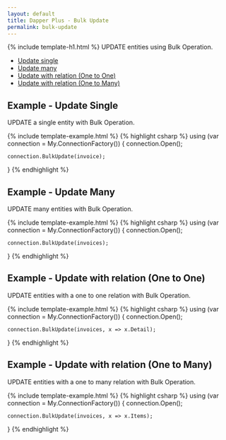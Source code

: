 ```yaml
---
layout: default
title: Dapper Plus - Bulk Update
permalink: bulk-update
---
```


{% include template-h1.html %}
UPDATE entities using Bulk Operation.

- [Update single](#example---update-single)
- [Update many](#example---update-many)
- [Update with relation (One to One)](#example---update-with-relation-one-to-one)
- [Update with relation (One to Many)](#example---update-with-relation-one-to-many)

## Example - Update Single
UPDATE a single entity with Bulk Operation.

{% include template-example.html %} {% highlight csharp %}
using (var connection = My.ConnectionFactory())
{
    connection.Open();
    
    connection.BulkUpdate(invoice);
}
{% endhighlight %}

## Example - Update Many
UPDATE many entities with Bulk Operation.

{% include template-example.html %} {% highlight csharp %}
using (var connection = My.ConnectionFactory())
{
    connection.Open();

    connection.BulkUpdate(invoices);
}
{% endhighlight %}

## Example - Update with relation (One to One)
UPDATE entities with a one to one relation with Bulk Operation.

{% include template-example.html %} {% highlight csharp %}
using (var connection = My.ConnectionFactory())
{
    connection.Open();
    
    connection.BulkUpdate(invoices, x => x.Detail);
}
{% endhighlight %}

## Example - Update with relation (One to Many)
UPDATE entities with a one to many relation with Bulk Operation.

{% include template-example.html %} {% highlight csharp %}
using (var connection = My.ConnectionFactory())
{
    connection.Open();

    connection.BulkUpdate(invoices, x => x.Items);
}
{% endhighlight %}

